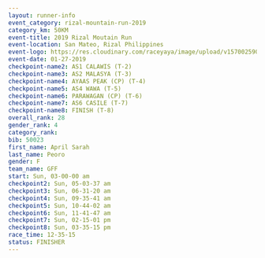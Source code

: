 ```yaml
---
layout: runner-info 
event_category: rizal-mountain-run-2019 
category_km: 50KM 
event-title: 2019 Rizal Moutain Run 
event-location: San Mateo, Rizal Philippines 
event-logo: https://res.cloudinary.com/raceyaya/image/upload/v1570025909/logo/rizal-mountain_gkfete.jpg 
event-date: 01-27-2019 
checkpoint-name2: AS1 CALAWIS (T-2) 
checkpoint-name3: AS2 MALASYA (T-3) 
checkpoint-name4: AYAAS PEAK (CP) (T-4) 
checkpoint-name5: AS4 WAWA (T-5) 
checkpoint-name6: PARAWAGAN (CP) (T-6) 
checkpoint-name7: AS6 CASILE (T-7) 
checkpoint-name8: FINISH (T-8) 
overall_rank: 28
gender_rank: 4
category_rank: 
bib: 50023
first_name: April Sarah
last_name: Peoro
gender: F
team_name: GFF
start: Sun, 03-00-00 am
checkpoint2: Sun, 05-03-37 am
checkpoint3: Sun, 06-31-20 am
checkpoint4: Sun, 09-35-41 am
checkpoint5: Sun, 10-44-02 am
checkpoint6: Sun, 11-41-47 am
checkpoint7: Sun, 02-15-01 pm
checkpoint8: Sun, 03-35-15 pm
race_time: 12-35-15
status: FINISHER
---
```

